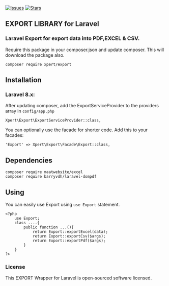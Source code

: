 [![Issues](https://img.shields.io/github/issues/hemantjr/package-export?style=flat-square)](https://github.com/hemantjr/package-export/issues)
[![Stars](https://img.shields.io/github/stars/hemantjr/package-export?style=flat-square)](https://github.com/hemantjr/package-export/stargazers)
## EXPORT LIBRARY for Laravel

###
### Laravel Export for export data into PDF,EXCEL & CSV.

Require this package in your composer.json and update composer. This will download the package also.

    composer require xpert/export

## Installation

### Laravel 8.x:

After updating composer, add the ExportServiceProvider to the providers array in `config/app.php`

    Xpert\Export\ExportServiceProvider::class,

You can optionally use the facade for shorter code. Add this to your facades:

    'Export' => Xpert\Export\Facade\Export::class,

## Dependencies

    composer require maatwebsite/excel
    composer require barryvdh/laravel-dompdf


## Using



You can easily use Export using `use Export` statement.

    <?php
        use Export;
        class ....{
            public function ...(){
                return Export::exportExcel(data);
                return Export::exportCsv($args);
                return Export::exportPdf($args);
            }
        }
    ?>
    
### License

This EXPORT Wrapper for Laravel is open-sourced software licensed.
 